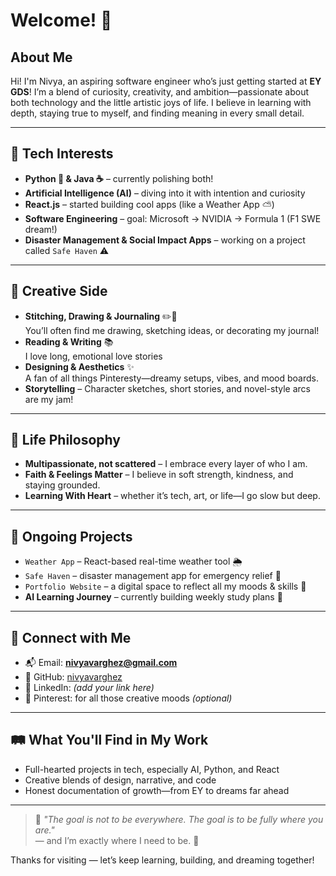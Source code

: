 # Welcome! 👋

## About Me

Hi! I'm Nivya, an aspiring software engineer who’s just getting started at **EY GDS**! I’m a blend of curiosity, creativity, and ambition—passionate about both technology and the little artistic joys of life. I believe in learning with depth, staying true to myself, and finding meaning in every small detail.

---

## 🧠 Tech Interests

- **Python 🐍 & Java ☕** – currently polishing both!
- **Artificial Intelligence (AI)** – diving into it with intention and curiosity
- **React.js** – started building cool apps (like a Weather App ⛅)
- **Software Engineering** – goal: Microsoft → NVIDIA → Formula 1 (F1 SWE dream!)
- **Disaster Management & Social Impact Apps** – working on a project called `Safe Haven` ⚠️

---

## 🎨 Creative Side

- **Stitching, Drawing & Journaling** ✏️🧵  
  You’ll often find me drawing, sketching ideas, or decorating my journal!
- **Reading & Writing** 📚  
  I love long, emotional love stories 
- **Designing & Aesthetics** ✨  
  A fan of all things Pinteresty—dreamy setups, vibes, and mood boards.
- **Storytelling** – Character sketches, short stories, and novel-style arcs are my jam!

---

## 🎯 Life Philosophy

- **Multipassionate, not scattered** – I embrace every layer of who I am.
- **Faith & Feelings Matter** – I believe in soft strength, kindness, and staying grounded.
- **Learning With Heart** – whether it’s tech, art, or life—I go slow but deep.

---

## 🌱 Ongoing Projects

- `Weather App` – React-based real-time weather tool 🌦️  
- `Safe Haven` – disaster management app for emergency relief 📱  
- `Portfolio Website` – a digital space to reflect all my moods & skills 🎨  
- **AI Learning Journey** – currently building weekly study plans 🧠

---

## 🔗 Connect with Me

- 📬 Email: **nivyavarghez@gmail.com** 
- 🧠 GitHub: [nivyavarghez](https://github.com/nivyavarghez)
- 💼 LinkedIn: *(add your link here)*
- 📸 Pinterest: for all those creative moods *(optional)*

---

## 🛤 What You'll Find in My Work

- Full-hearted projects in tech, especially AI, Python, and React  
- Creative blends of design, narrative, and code  
- Honest documentation of growth—from EY to dreams far ahead  

---

> 🌟 *"The goal is not to be everywhere. The goal is to be fully where you are."*  
> — and I’m exactly where I need to be. 💛

Thanks for visiting — let’s keep learning, building, and dreaming together!

